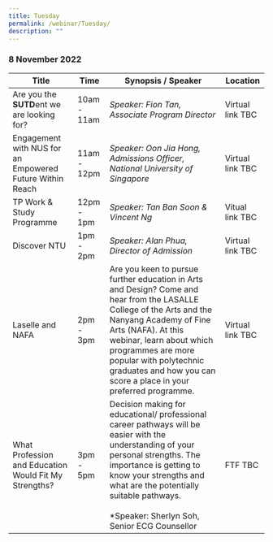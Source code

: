 ```yaml
---
title: Tuesday
permalink: /webinar/Tuesday/
description: ""
---
```

### 8 November 2022

| **Title** | **Time** | **Synopsis / Speaker** | **Location**  |
| - | - | - | - |
| Are you the **SUTD**ent we are looking for?  | 10am - 11am | *Speaker: Fion Tan, Associate Program Director* | Virtual link TBC  |
| Engagement with NUS for an Empowered Future Within Reach  | 11am - 12pm | *Speaker: Oon Jia Hong, Admissions Officer, National University of Singapore* | Virtual link TBC  |
| TP Work & Study Programme  | 12pm - 1pm | *Speaker: Tan Ban Soon & Vincent Ng* | Vitual link TBC  | 
| Discover NTU  | 1pm - 2pm | *Speaker: Alan Phua, Director of Admission* | Virtual link TBC  | 
| Laselle and NAFA  | 2pm - 3pm | Are you keen to pursue further education in Arts and Design? Come and hear from the LASALLE College of the Arts and the Nanyang Academy of Fine Arts (NAFA). At this webinar, learn about which programmes are more popular with polytechnic graduates and how you can score a place in your preferred programme. | Virtual link TBC |  
| What Profession and Education Would Fit My Strengths?  | 3pm - 5pm | Decision making for educational/ professional career pathways will be easier with the understanding of your personal strengths. The importance is getting to know your strengths and what are the potentially suitable pathways. <br/><br/> *Speaker: Sherlyn Soh, Senior ECG Counsellor | FTF TBC | 